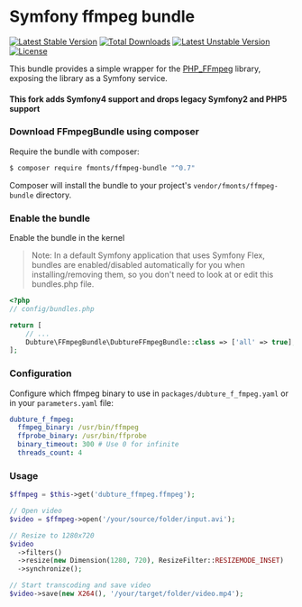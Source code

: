 Symfony ffmpeg bundle
=====================

[![Latest Stable Version](https://poser.pugx.org/fmonts/ffmpeg-bundle/v/stable.svg)](https://packagist.org/packages/fmonts/ffmpeg-bundle) [![Total Downloads](https://poser.pugx.org/fmonts/ffmpeg-bundle/downloads.svg)](https://packagist.org/packages/fmonts/ffmpeg-bundle) [![Latest Unstable Version](https://poser.pugx.org/fmonts/ffmpeg-bundle/v/unstable.svg)](https://packagist.org/packages/fmonts/ffmpeg-bundle) [![License](https://poser.pugx.org/fmonts/ffmpeg-bundle/license.svg)](https://packagist.org/packages/fmonts/ffmpeg-bundle)

This bundle provides a simple wrapper for the [PHP_FFmpeg](https://github.com/alchemy-fr/PHP-FFmpeg) library,
exposing the library as a Symfony service.

#### This fork adds Symfony4 support and drops legacy Symfony2 and PHP5 support ####

### Download FFmpegBundle using composer

Require the bundle with composer:

```bash
$ composer require fmonts/ffmpeg-bundle "^0.7"
```

Composer will install the bundle to your project's ``vendor/fmonts/ffmpeg-bundle`` directory.

### Enable the bundle

Enable the bundle in the kernel
> Note: In a default Symfony application that uses Symfony Flex, bundles are enabled/disabled automatically for you when installing/removing them, so you don't need to look at or edit this bundles.php file.

```php
<?php
// config/bundles.php

return [
    // ...
    Dubture\FFmpegBundle\DubtureFFmpegBundle::class => ['all' => true],
];
```

### Configuration

Configure which ffmpeg binary to use in `packages/dubture_f_fmpeg.yaml` or in your `parameters.yaml` file:

```yaml
dubture_f_fmpeg:
  ffmpeg_binary: /usr/bin/ffmpeg
  ffprobe_binary: /usr/bin/ffprobe
  binary_timeout: 300 # Use 0 for infinite
  threads_count: 4
```

### Usage

```php
$ffmpeg = $this->get('dubture_ffmpeg.ffmpeg');

// Open video
$video = $ffmpeg->open('/your/source/folder/input.avi');

// Resize to 1280x720
$video
  ->filters()
  ->resize(new Dimension(1280, 720), ResizeFilter::RESIZEMODE_INSET)
  ->synchronize();

// Start transcoding and save video
$video->save(new X264(), '/your/target/folder/video.mp4');
```
